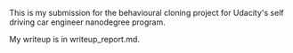 This is my submission for the behavioural cloning project for Udacity's self driving car engineer nanodegree program.

My writeup is in writeup_report.md.
